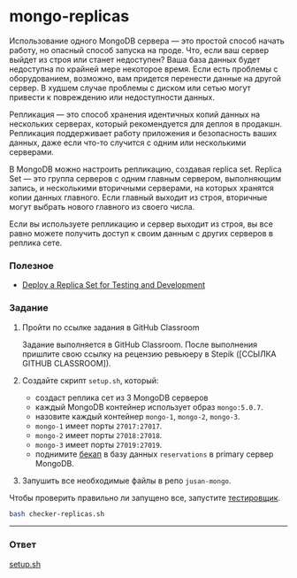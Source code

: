 # mongo-replicas

Использование одного MongoDB сервера — это простой способ начать работу, но опасный способ запуска на проде.
Что, если ваш сервер выйдет из строя или станет недоступен? Ваша база данных будет недоступна по крайней мере некоторое время.
Если есть проблемы с оборудованием, возможно, вам придется перенести данные на другой сервер. В худшем случае проблемы с диском или сетью могут привести к повреждению или недоступности данных.

Репликация — это способ хранения идентичных копий данных на нескольких серверах, который рекомендуется для деплоя в продакшн. Репликация поддерживает работу приложения и безопасность ваших данных, даже если что-то случится с одним или несколькими серверами.

В MongoDB можно настроить репликацию, создавая replica set. Replica Set — это группа серверов с одним главным сервером, выполняющим запись, и несколькими вторичными серверами, на которых хранятся копии данных главного. Если главный выходит из строя, вторичные могут выбрать нового главного из своего числа.

Если вы используете репликацию и сервер выходит из строя, вы все равно можете получить доступ к своим данным с других серверов в реплика сете.

### Полезное

- [Deploy a Replica Set for Testing and Development](https://www.mongodb.com/docs/manual/tutorial/deploy-replica-set-for-testing/)

### Задание

1. Пройти по ссылке задания в GitHub Classroom
   
   Задание выполняется в GitHub Classroom. После выполнения пришлите свою ссылку на рецензию ревьюеру в Stepik ([ССЫЛКА GITHUB CLASSROOM]).
2. Создайте скрипт `setup.sh`, который:
   - создаст реплика сет из 3 MongoDB серверов
   - каждый MongoDB контейнер использует образ `mongo:5.0.7`.
   - назовите каждый контейнер `mongo-1`, `mongo-2`, `mongo-3`.
   - `mongo-1` имеет порты `27017:27017`.
   - `mongo-2` имеет порты `27018:27018`.
   - `mongo-3` имеет порты `27019:27019`.
   - поднимите [бекап](https://stepik.org/media/attachments/lesson/705682/mongo-dump.tar.gz)
     в базу данных `reservations` в primary сервер MongoDB.
3. Запушить все необходимые файлы в репо `jusan-mongo`.

Чтобы проверить правильно ли запущено все, запустите [тестировщик](https://stepik.org/media/attachments/lesson/705682/checker-replicas.sh).

```bash
bash checker-replicas.sh
```

---

### Ответ

[setup.sh](./setup.sh)
